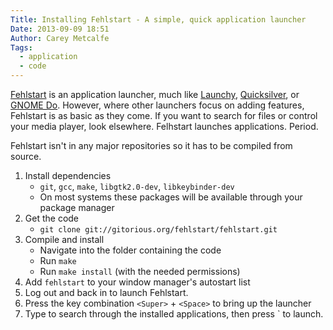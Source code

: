 ```yaml
---
Title: Installing Fehlstart - A simple, quick application launcher
Date: 2013-09-09 18:51
Author: Carey Metcalfe
Tags:
  - application
  - code
---
```


[Fehlstart][] is an application launcher, much like [Launchy][],
[Quicksilver][], or [GNOME Do][]. However, where other launchers focus
on adding features, Fehlstart is as basic as they come. If you want to
search for files or control your media player, look elsewhere. Felhstart
launches applications. Period.

Fehlstart isn't in any major repositories so it has to be compiled from
source.

1. Install dependencies
    - `git`, `gcc`, `make`, `libgtk2.0-dev`, `libkeybinder-dev`
    - On most systems these packages will be available through your package manager
2. Get the code
    - `git clone git://gitorious.org/fehlstart/fehlstart.git`
3. Compile and install
    - Navigate into the folder containing the code
    - Run `make`
    - Run `make install` (with the needed permissions)
4. Add `fehlstart` to your window manager's autostart list
5. Log out and back in to launch Fehlstart.
6. Press the key combination `<Super>` + `<Space>` to bring up the
   launcher
7. Type to search through the installed applications, then press
   <Enter>` to launch.

  [Fehlstart]: https://gitorious.org/fehlstart
  [Launchy]: http://www.launchy.net/
  [Quicksilver]: http://qsapp.com/
  [GNOME Do]: http://do.cooperteam.net/
